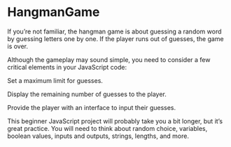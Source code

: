 # HangmanGame
If you’re not familiar, the hangman game is about guessing a random word by guessing letters one by one. If the player runs out of guesses, the game is over.

Although the gameplay may sound simple, you need to consider a few critical elements in your JavaScript code:

Set a maximum limit for guesses.

Display the remaining number of guesses to the player.

Provide the player with an interface to input their guesses.

This beginner JavaScript project will probably take you a bit longer, but it’s great practice. You will need to think about random choice, variables, boolean values, inputs and outputs, strings, lengths, and more.
